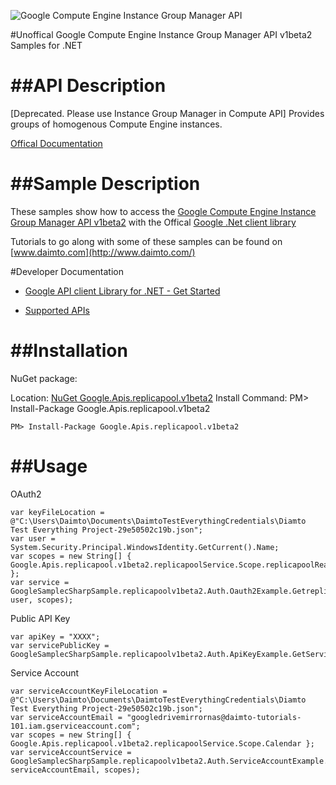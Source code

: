 ﻿![Google Compute Engine Instance Group Manager API](https://www.gstatic.com/images/branding/product/1x/googleg_32dp.png)

#Unoffical Google Compute Engine Instance Group Manager API v1beta2 Samples for .NET  

##API Description
=============

[Deprecated. Please use Instance Group Manager in Compute API] Provides groups of homogenous Compute Engine instances.

[Offical Documentation](https://developers.google.com/compute/docs/instance-groups/manager/v1beta2)

##Sample Description
=============

These samples show how to access the [Google Compute Engine Instance Group Manager API v1beta2](https://developers.google.com/compute/docs/instance-groups/manager/v1beta2) with the Offical [Google .Net client library](https://github.com/google/google-api-dotnet-client)

Tutorials to go along with some of these samples can be found on [www.daimto.com](http://www.daimto.com/)

#Developer Documentation

* [Google API client Library for .NET - Get Started](https://developers.google.com/api-client-library/dotnet/get_started)

* [Supported APIs](https://developers.google.com/api-client-library/dotnet/apis/)

##Installation
=================================

NuGet package:

Location: [NuGet Google.Apis.replicapool.v1beta2](https://www.nuget.org/packages/Google.Apis.replicapool.v1beta2)
Install Command: PM>  Install-Package Google.Apis.replicapool.v1beta2

```
PM> Install-Package Google.Apis.replicapool.v1beta2
```

##Usage
=================================

OAuth2
```
var keyFileLocation = @"C:\Users\Daimto\Documents\DaimtoTestEverythingCredentials\Diamto Test Everything Project-29e50502c19b.json";
var user = System.Security.Principal.WindowsIdentity.GetCurrent().Name;
var scopes = new String[] { Google.Apis.replicapool.v1beta2.replicapoolService.Scope.replicapoolReadonly };
var service = GoogleSamplecSharpSample.replicapoolv1beta2.Auth.Oauth2Example.GetreplicapoolService(keyFileLocation, user, scopes);
```
Public API Key
```
var apiKey = "XXXX";
var servicePublicKey = GoogleSamplecSharpSample.replicapoolv1beta2.Auth.ApiKeyExample.GetService(apiKey);
```
Service Account
```
var serviceAccountKeyFileLocation = @"C:\Users\Daimto\Documents\DaimtoTestEverythingCredentials\Diamto Test Everything Project-29e50502c19b.json";
var serviceAccountEmail = "googledrivemirrornas@daimto-tutorials-101.iam.gserviceaccount.com";
var scopes = new String[] { Google.Apis.replicapool.v1beta2.replicapoolService.Scope.Calendar };            
var serviceAccountService = GoogleSamplecSharpSample.replicapoolv1beta2.Auth.ServiceAccountExample.AuthenticateServiceAccount(serviceAccountKeyFileLocation, serviceAccountEmail, scopes);
```
